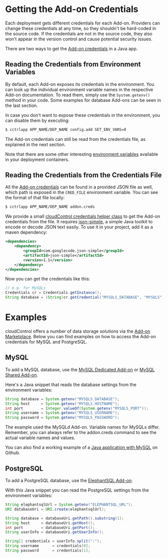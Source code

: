 # Getting the Add-on Credentials

Each deployment gets different credentials for each Add-on. Providers can
change these credentials at any time, so they shouldn't be hard-coded in the
source code. If the credentials are not in the source code, they also won't
appear in the version control and cause potential security issues.

There are two ways to get the [Add-on credentials] in a Java app.

## Reading the Credentials from Environment Variables

By default, each Add-on exposes its credentials in the environment. You can
look up the individual environment variable names in the respective Add-on
documentation. To read them, simply use the `System.getenv()` method in your code.
Some examples for database Add-ons can be seen in the last section.

In case you don't want to expose these credentials in the environment, you can
disable them by executing:
~~~bash
$ cctrlapp APP_NAME/DEP_NAME config.add SET_ENV_VARS=0
~~~

The Add-on credentials can still be read from the credentials file, as explained in the next section.

Note that there are some other interesting [environment variables]
available in your deployment containers.

## Reading the Credentials from the Credentials File

All the [Add-on credentials] can be found in a provided JSON file as well, which path
is exposed in the `CRED_FILE` environment variable. You can see the format of that file locally:

~~~bash
$ cctrlapp APP_NAME/DEP_NAME addon.creds
~~~

We provide a small [cloudControl credentials helper class] to get the Add-on credentials from the file.
It requires [json-simple], a simple Java toolkit to encode or decode JSON text easily.
To use it in your project, add it as a maven dependency:
~~~xml
<dependencies>
    <dependency>
        <groupId>com.googlecode.json-simple</groupId>
        <artifactId>json-simple</artifactId>
        <version>1.1</version>
    </dependency>
</dependencies>
~~~

Now you can get the credentials like this:
~~~java
// e.g. for MySQLs
Credentials cr = Credentials.getInstance();
String database = (String)cr.getCredential("MYSQLS_DATABASE", "MYSQLS");
~~~

# Examples

cloudControl offers a number of data storage solutions via the [Add-on Marketplace].
Below you can find examples on how to access the Add-on
credentials for MySQL and PostgreSQL.

## MySQL
To add a MySQL database, use the [MySQL Dedicated Add-on] or [MySQL Shared Add-on].

Here's a Java snippet that reads the database settings from the environment variables:
~~~java
String database = System.getenv("MYSQLS_DATABASE");
String host 	= System.getenv("MYSQLS_HOSTNAME");
int port 		= Integer.valueOf(System.getenv("MYSQLS_PORT"));
String username = System.getenv("MYSQLS_USERNAME");
String password = System.getenv("MYSQLS_PASSWORD");
~~~
The example used the MySQLd Add-on. Variable names for MySQLs differ. Remember, you can always refer to the addon.creds command to see the actual variable names and values.

You can also find a working example of a [Java application with MySQL] on Github.

## PostgreSQL

To add a PostgreSQL database, use the [ElephantSQL Add-on].

With this Java snippet you can read the PostgreSQL settings from the environment variables:
~~~java
String elephantsqlUrl = System.getenv("ELEPHANTSQL_URL");
URI databaseUri = URI.create(elephantsqlUrl);

String database = databaseUri.getPath().substring(1);
String host 	= databaseUri.getHost();
int port 		= databaseUri.getPort();
String userInfo = databaseUri.getUserInfo();

String[] credentials = userInfo.split(":");
String username 	 = credentials[0];
String password 	 = credentials[1];
~~~

[Java application with MySQL]: https://github.com/cloudControl/java-mysql-example-app
[Add-on Marketplace]: https://www.cloudcontrol.com/add-ons/?c=1
[environment variables]: https://www.cloudcontrol.com/dev-center/Platform%20Documentation#environment-variables
[Add-on credentials]: https://www.cloudcontrol.com/dev-center/Platform%20Documentation#add-on-credentials
[cred-env-vars]: https://www.cloudcontrol.com/dev-center/Platform%20Documentation#enabling-disabling-credentials-environment-variables
[json-simple]: http://code.google.com/p/json-simple/
[cloudControl credentials helper class]: https://gist.github.com/b350762c61fcc069b427
[MySQL Dedicated Add-on]: https://www.cloudcontrol.com/add-ons/mysqld
[MySQL Shared Add-on]: https://www.cloudcontrol.com/add-ons/mysqls
[ElephantSQL Add-on]: https://www.cloudcontrol.com/add-ons/elephantsql
